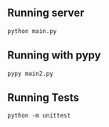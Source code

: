 ## Running server

`python main.py`
## Running with pypy

`pypy main2.py`
## Running Tests

`python -m unittest`